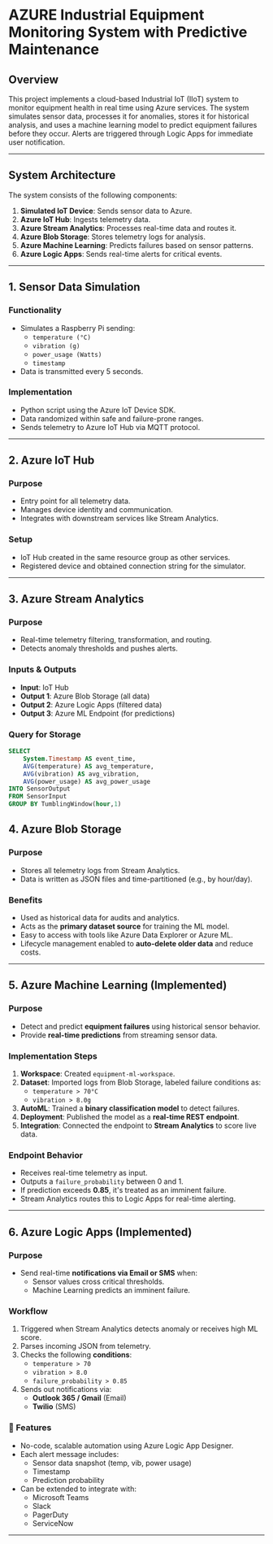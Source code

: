 # AZURE Industrial Equipment Monitoring System with Predictive Maintenance

## Overview

This project implements a cloud-based Industrial IoT (IIoT) system to monitor equipment health in real time using Azure services. The system simulates sensor data, processes it for anomalies, stores it for historical analysis, and uses a machine learning model to predict equipment failures before they occur. Alerts are triggered through Logic Apps for immediate user notification.

---

## System Architecture

The system consists of the following components:

1. **Simulated IoT Device**: Sends sensor data to Azure.
2. **Azure IoT Hub**: Ingests telemetry data.
3. **Azure Stream Analytics**: Processes real-time data and routes it.
4. **Azure Blob Storage**: Stores telemetry logs for analysis.
5. **Azure Machine Learning**: Predicts failures based on sensor patterns.
6. **Azure Logic Apps**: Sends real-time alerts for critical events.

---

## 1. Sensor Data Simulation

### Functionality

- Simulates a Raspberry Pi sending:
  - `temperature (°C)`
  - `vibration (g)`
  - `power_usage (Watts)`
  - `timestamp`
- Data is transmitted every 5 seconds.

### Implementation

- Python script using the Azure IoT Device SDK.
- Data randomized within safe and failure-prone ranges.
- Sends telemetry to Azure IoT Hub via MQTT protocol.

---

## 2. Azure IoT Hub

### Purpose

- Entry point for all telemetry data.
- Manages device identity and communication.
- Integrates with downstream services like Stream Analytics.

### Setup

- IoT Hub created in the same resource group as other services.
- Registered device and obtained connection string for the simulator.

---

## 3. Azure Stream Analytics

### Purpose

- Real-time telemetry filtering, transformation, and routing.
- Detects anomaly thresholds and pushes alerts.

### Inputs & Outputs

- **Input**: IoT Hub
- **Output 1**: Azure Blob Storage (all data)
- **Output 2**: Azure Logic Apps (filtered data)
- **Output 3**: Azure ML Endpoint (for predictions)

### Query for Storage

```sql
SELECT
    System.Timestamp AS event_time,
    AVG(temperature) AS avg_temperature,
    AVG(vibration) AS avg_vibration,
    AVG(power_usage) AS avg_power_usage
INTO SensorOutput
FROM SensorInput
GROUP BY TumblingWindow(hour,1)
```

## 4. Azure Blob Storage

### Purpose

- Stores all telemetry logs from Stream Analytics.
- Data is written as JSON files and time-partitioned (e.g., by hour/day).

### Benefits

- Used as historical data for audits and analytics.
- Acts as the **primary dataset source** for training the ML model.
- Easy to access with tools like Azure Data Explorer or Azure ML.
- Lifecycle management enabled to **auto-delete older data** and reduce costs.

---

## 5. Azure Machine Learning (Implemented)

### Purpose

- Detect and predict **equipment failures** using historical sensor behavior.
- Provide **real-time predictions** from streaming sensor data.

### Implementation Steps

1. **Workspace**: Created `equipment-ml-workspace`.
2. **Dataset**: Imported logs from Blob Storage, labeled failure conditions as:
   - `temperature > 70°C`
   - `vibration > 8.0g`
3. **AutoML**: Trained a **binary classification model** to detect failures.
4. **Deployment**: Published the model as a **real-time REST endpoint**.
5. **Integration**: Connected the endpoint to **Stream Analytics** to score live data.

### Endpoint Behavior

- Receives real-time telemetry as input.
- Outputs a `failure_probability` between 0 and 1.
- If prediction exceeds **0.85**, it's treated as an imminent failure.
- Stream Analytics routes this to Logic Apps for real-time alerting.

---

## 6. Azure Logic Apps (Implemented)

### Purpose

- Send real-time **notifications via Email or SMS** when:
  - Sensor values cross critical thresholds.
  - Machine Learning predicts an imminent failure.

### Workflow

1. Triggered when Stream Analytics detects anomaly or receives high ML score.
2. Parses incoming JSON from telemetry.
3. Checks the following **conditions**:
   - `temperature > 70`
   - `vibration > 8.0`
   - `failure_probability > 0.85`
4. Sends out notifications via:
   - **Outlook 365 / Gmail** (Email)
   - **Twilio** (SMS)

### 🔹 Features

- No-code, scalable automation using Azure Logic App Designer.
- Each alert message includes:
  - Sensor data snapshot (temp, vib, power usage)
  - Timestamp
  - Prediction probability
- Can be extended to integrate with:
  - Microsoft Teams
  - Slack
  - PagerDuty
  - ServiceNow

---
